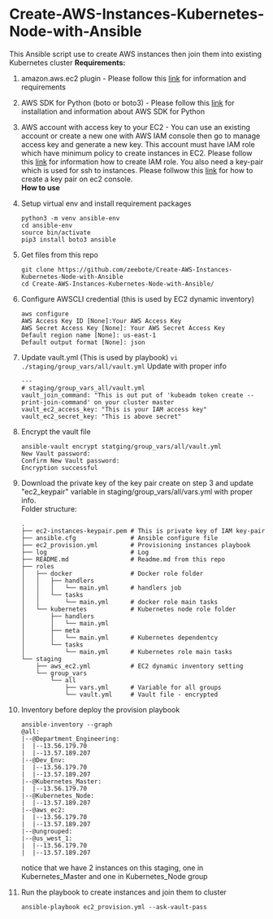 # Create-AWS-Instances-Kubernetes-Node-with-Ansible
This Ansible script use to create AWS instances then join them into existing Kubernetes cluster
**Requirements:**
1. amazon.aws.ec2 plugin - Please follow this [link](https://docs.ansible.com/ansible/latest/collections/amazon/aws/ec2_module.html#synopsis) for information and requirements
1. AWS SDK for Python (boto or boto3) - Please follow this [link](https://aws.amazon.com/sdk-for-python/) for installation and information about AWS SDK for Python
1. AWS account with access key to your EC2 - You can use an existing account or create a new one with AWS IAM console then go to manage access key and generate 
a new key. This account must have IAM role which have minimum policy to create instances in EC2. Please follow this [link](https://docs.aws.amazon.com/AWSEC2/latest/UserGuide/iam-roles-for-amazon-ec2.html) for information how to create IAM role. You also need a key-pair which is used for ssh to instances. Please follwow this [link](https://docs.aws.amazon.com/AWSEC2/latest/UserGuide/ec2-key-pairs.html#having-ec2-create-your-key-pair) for how to create a key pair on ec2 console.<br>
**How to use**
1. Setup virtual env and install requirement packages
   ```
   python3 -m venv ansible-env
   cd ansible-env
   source bin/activate
   pip3 install boto3 ansible
   ```
   
1. Get files from this repo
   ```
   git clone https://github.com/zeebote/Create-AWS-Instances-Kubernetes-Node-with-Ansible
   cd Create-AWS-Instances-Kubernetes-Node-with-Ansible/
   ```
1. Configure AWSCLI credential (this is used by EC2 dynamic inventory)
   ```
   aws configure
   AWS Access Key ID [None]:Your AWS Access Key
   AWS Secret Access Key [None]: Your AWS Secret Access Key 
   Default region name [None]: us-east-1
   Default output format [None]: json
   ```
1. Update vault.yml (This is used by playbook)
   ```vi ./staging/group_vars/all/vault.yml```
   Update with proper info
   ```
   ---
   # staging/group_vars_all/vault.yml
   vault_join_command: "This is out put of 'kubeadm token create --print-join-command' on your cluster master
   vault_ec2_access_key: "This is your IAM access key"
   vault_ec2_secret_key: "This is above secret"
   ```
1. Encrypt the vault file
   ``` 
   ansible-vault encrypt statging/group_vars/all/vault.yml
   New Vault password:
   Confirm New Vault password:
   Encryption successful
   ```
1. Download the private key of the key pair create on step 3 and update "ec2_keypair" variable in staging/group_vars/all/vars.yml with proper info. <br>
   Folder structure:
   ```
   .
   ├── ec2-instances-keypair.pem # This is private key of IAM key-pair
   ├── ansible.cfg               # Ansible configure file
   ├── ec2_provision.yml         # Provisioning instances playbook
   ├── log                       # Log
   ├── README.md                 # Readme.md from this repo
   ├── roles
   │   ├── docker                # Docker role folder
   │   │   ├── handlers
   │   │   │   └── main.yml      # handlers job
   │   │   └── tasks
   │   │       └── main.yml      # docker role main tasks
   │   └── kubernetes            # Kubernetes node role folder
   │       ├── handlers
   │       │   └── main.yml
   │       ├── meta
   │       │   └── main.yml      # Kubernetes dependentcy
   │       └── tasks
   │           └── main.yml      # Kubernetes role main tasks
   └── staging
       ├── aws_ec2.yml           # EC2 dynamic inventory setting
       └── group_vars
           └── all              
               ├── vars.yml      # Variable for all groups
               └── vault.yml     # Vault file - encrypted
   ```
1. Inventory before deploy the provision playbook
   ```
   ansible-inventory --graph
   @all:
   |--@Department_Engineering:
   |  |--13.56.179.70
   |  |--13.57.189.207
   |--@Dev_Env:
   |  |--13.56.179.70
   |  |--13.57.189.207
   |--@Kubernetes_Master:
   |  |--13.56.179.70
   |--@Kubernetes_Node:
   |  |--13.57.189.207
   |--@aws_ec2:
   |  |--13.56.179.70
   |  |--13.57.189.207
   |--@ungrouped:
   |--@us_west_1:
   |  |--13.56.179.70
   |  |--13.57.189.207
   ```
   notice that we have 2 instances on this staging, one in Kubernetes_Master and one in Kubernetes_Node group
   
1. Run the playbook to create instances and join them to cluster
   ```
   ansible-playbook ec2_provision.yml --ask-vault-pass
   ```
   
   
